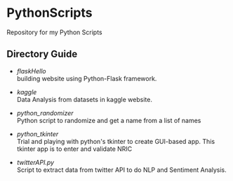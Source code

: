# PythonScripts
Repository for my Python Scripts

## Directory Guide
* _flaskHello_  
building website using Python-Flask framework.

* _kaggle_  
Data Analysis from datasets in kaggle website.

* _python_randomizer_  
Python script to randomize and get a name from a list of names

* _python_tkinter_  
Trial and playing with python's tkinter to create GUI-based app.
This tkinter app is to enter and validate NRIC

* _twitterAPI.py_  
Script to extract data from twitter API to do NLP and Sentiment Analysis.
